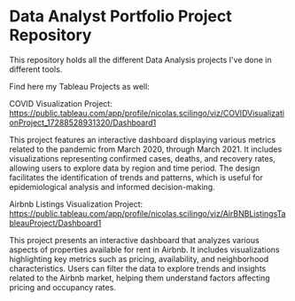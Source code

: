 # Data Analyst Portfolio Project Repository

This repository holds all the different Data Analysis projects I've done in different tools.

Find here my Tableau Projects as well:

COVID Visualization Project: https://public.tableau.com/app/profile/nicolas.scilingo/viz/COVIDVisualizationProject_17288528931320/Dashboard1

This project features an interactive dashboard displaying various metrics related to the pandemic from March 2020, through March 2021. It includes visualizations representing confirmed cases, deaths, and recovery rates, allowing users to explore data by region and time period. The design facilitates the identification of trends and patterns, which is useful for epidemiological analysis and informed decision-making. 


Airbnb Listings Visualization Project: https://public.tableau.com/app/profile/nicolas.scilingo/viz/AirBNBListingsTableauProject/Dashboard1

This project presents an interactive dashboard that analyzes various aspects of properties available for rent in Airbnb. It includes visualizations highlighting key metrics such as pricing, availability, and neighborhood characteristics. Users can filter the data to explore trends and insights related to the Airbnb market, helping them understand factors affecting pricing and occupancy rates.

